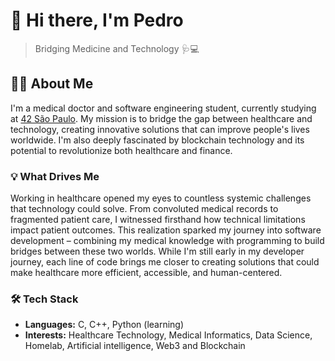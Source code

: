 # 👋 Hi there, I'm Pedro

> Bridging Medicine and Technology 🩺💻

## 👨‍💻 About Me

I'm a medical doctor and software engineering student, currently studying at [42 São Paulo](https://www.42sp.org.br/). My mission is to bridge the gap between healthcare and technology, creating innovative solutions that can improve people's lives worldwide. I'm also deeply fascinated by blockchain technology and its potential to revolutionize both healthcare and finance.

### 💡 What Drives Me

Working in healthcare opened my eyes to countless systemic challenges that technology could solve. From convoluted medical records to fragmented patient care, I witnessed firsthand how technical limitations impact patient outcomes. This realization sparked my journey into software development – combining my medical knowledge with programming to build bridges between these two worlds. While I'm still early in my developer journey, each line of code brings me closer to creating solutions that could make healthcare more efficient, accessible, and human-centered.

### 🛠️ Tech Stack

- **Languages:** C, C++, Python (learning)
- **Interests:** Healthcare Technology, Medical Informatics, Data Science, Homelab, Artificial intelligence, Web3 and Blockchain
